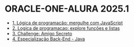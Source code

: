 # ORACLE-ONE-ALURA 2025.1

<ul>
    <li><a href="1. Logica de programacao mergulhe com JavaScript/">1. Lógica de programação: mergulhe com JavaScript</a></li>
    <li><a href="2. Lógica de programação explore funções e listas/">2. Logica de programacao: explore funções e listas</a></li>
    <li><a href="3. Challenge Amigo Secreto/">3. Challenge: Amigo Secreto</a></li>
    <li><a href="4. Especialização Back-End - Java/">4. Especialização Back-End - Java</a></li>
</ul>